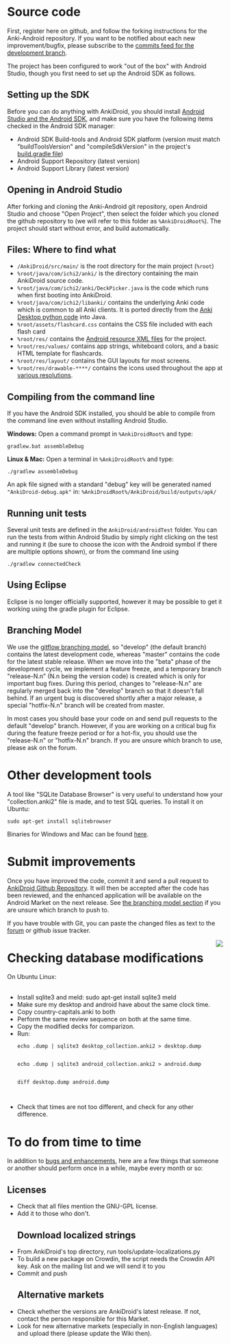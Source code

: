 # Source code
First, register here on github, and follow the forking instructions for the Anki-Android repository. If you want to be notified about each new improvement/bugfix, please subscribe to the [commits feed for the development branch](https://github.com/ankidroid/Anki-Android/commits/develop.atom).

The project has been configured to work "out of the box" with Android Studio, though you first need to set up the Android SDK as follows.

## Setting up the SDK
Before you can do anything with AnkiDroid, you should install [Android Studio and the Android SDK](https://developer.android.com/sdk/index.html), and make sure you have the following items checked in the Android SDK manager:

  * Android SDK Build-tools and Android SDK platform (version must match "buildToolsVersion" and "compileSdkVersion" in the project's [build.gradle file](https://github.com/ankidroid/Anki-Android/blob/develop/AnkiDroid/build.gradle))
  * Android Support Repository (latest version)
  * Android Support Library (latest version)

## Opening in Android Studio
After forking and cloning the Anki-Android git repository, open Android Studio and choose "Open Project", then select the folder which you cloned the github repository to (we will refer to this folder as `%AnkiDroidRoot%`). The project should start without error, and build automatically.


## Files: Where to find what
 * `/AnkiDroid/src/main/` is the root directory for the main project (`%root`)
 * `%root/java/com/ichi2/anki/` is the directory containing the main AnkiDroid source code.
 * `%root/java/com/ichi2/anki/DeckPicker.java` is the code which runs when first booting into AnkiDroid.
 * `%root/java/com/ichi2/libanki/` contains the underlying Anki code which is common to all Anki clients. It is ported directly from the [Anki Desktop python code](https://github.com/dae/anki/tree/master/anki) into Java.
 * `%root/assets/flashcard.css` contains the CSS file included with each flash card
 * `%root/res/` contains the [Android resource XML files](http://developer.android.com/guide/topics/resources/providing-resources.html) for the project.
 * `%root/res/values/` contains app strings, whiteboard colors, and a basic HTML template for flashcards.
 * `%root/res/layout/` contains the GUI layouts for most screens.
 * `%root/res/drawable-****/` contains the icons used throughout the app at [various resolutions](https://www.google.com/design/spec/style/icons.html).

## Compiling from the command line
If you have the Android SDK installed, you should be able to compile from the command line even without installing Android Studio.

**Windows:** Open a command prompt in `%AnkiDroidRoot%` and type:
```
gradlew.bat assembleDebug
```

**Linux & Mac:** Open a terminal in `%AnkiDroidRoot%` and type:
```
./gradlew assembleDebug
```

An apk file signed with a standard "debug" key will be generated named `"AnkiDroid-debug.apk"` in:
`%AnkiDroidRoot%/AnkiDroid/build/outputs/apk/`

## Running unit tests
Several unit tests are defined in the `AnkiDroid/androidTest` folder. You can run the tests from within Android Studio by simply right clicking on the test and running it (be sure to choose the icon with the Android symbol if there are multiple options shown), or from the command line using
```
./gradlew connectedCheck
```

## Using Eclipse
Eclipse is no longer officially supported, however it may be possible to get it working using the gradle plugin for Eclipse.

## Branching Model
We use the [gitflow branching model](http://nvie.com/posts/a-successful-git-branching-model/), so "develop" (the default branch) contains the latest development code, whereas "master" contains the code for the latest stable release. When we move into the "beta" phase of the development cycle, we implement a feature freeze, and a temporary branch "release-N.n" (N.n being the version code) is created which is only for important bug fixes. During this period, changes to "release-N.n" are regularly merged back into the "develop" branch so that it doesn't fall behind. If an urgent bug is discovered shortly after a major release, a special "hotfix-N.n" branch will be created from master.

In most cases you should base your code on and send pull requests to the default "develop" branch. However, if you are working on a critical bug fix during the feature freeze period or for a hot-fix, you should use the "release-N.n" or "hotfix-N.n" branch. If you are unsure which branch to use, please ask on the forum.


# Other development tools

A tool like "SQLite Database Browser" is very useful to understand how your "collection.anki2" file is made, and to test SQL queries. To install it on Ubuntu:
```
sudo apt-get install sqlitebrowser
```

Binaries for Windows and Mac can be found [here](https://github.com/sqlitebrowser/sqlitebrowser/releases).


# Submit improvements

Once you have improved the code, commit it and send a pull request to [AnkiDroid Github Repository](https://github.com/ankidroid/Anki-Android). It will then be accepted after the code has been reviewed, and the enhanced application will be available on the Android Market on the next release. See [the branching model section](#Branching_Model.md) if you are unsure which branch to push to.

If you have trouble with Git, you can paste the changed files as text to the [forum](http://groups.google.com/group/anki-android) or github issue tracker.

<img src='http://i.imgur.com/2QpVr.png' align='right'>


<h1>Checking database modifications</h1>

On Ubuntu Linux:<br>
<br>
<ul><li>Install sqlite3 and meld: sudo apt-get install sqlite3 meld<br>
</li><li>Make sure my desktop and android have about the same clock time.<br>
</li><li>Copy country-capitals.anki to both<br>
</li><li>Perform the same review sequence on both at the same time.<br>
</li><li>Copy the modified decks for comparizon.<br>
</li><li>Run:<br>
<pre><code>echo .dump | sqlite3 desktop_collection.anki2 &gt; desktop.dump
<br>
echo .dump | sqlite3 android_collection.anki2 &gt; android.dump
<br>
diff desktop.dump android.dump
<br>
</code></pre>
</li><li>Check that times are not too different, and check for any other difference.</li></ul>

<h1>To do from time to time</h1>
In addition to <a href='http://code.google.com/p/ankidroid/issues'>bugs and enhancements</a>, here are a few things that someone or another should perform once in a while, maybe every month or so:<br>
<h2>Licenses</h2>
<ul><li>Check that all files mention the GNU-GPL license.<br>
</li><li>Add it to those who don't.<br>
<h2>Download localized strings</h2>
</li><li>From AnkiDroid's top directory, run tools/update-localizations.py<br>
</li><li>To build a new package on Crowdin, the script needs the Crowdin API key. Ask on the mailing list and we will send it to you<br>
</li><li>Commit and push<br>
<h2>Alternative markets</h2>
</li><li>Check whether the versions are AnkiDroid's latest release. If not, contact the person responsible for this Market.<br>
</li><li>Look for new alternative markets (especially in non-English languages) and upload there (please update the Wiki then).</li></ul>